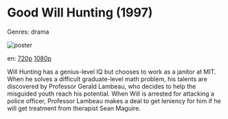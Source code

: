 # Good Will Hunting (1997)

Genres: drama

![poster](http://image.tmdb.org/t/p/w500/jq8LjngZ7XZEQge5JFTdOGMrHyZ.jpg)

en:
  [720p](magnet:?xt=urn:btih:2F363B5D53F667FBEA584206DFE0467C57038799&tr=udp://glotorrents.pw:6969/announce&tr=udp://tracker.opentrackr.org:1337/announce&tr=udp://torrent.gresille.org:80/announce&tr=udp://tracker.openbittorrent.com:80&tr=udp://tracker.coppersurfer.tk:6969&tr=udp://tracker.leechers-paradise.org:6969&tr=udp://p4p.arenabg.ch:1337&tr=udp://tracker.internetwarriors.net:1337)
  [1080p](magnet:?xt=urn:btih:7C0B027DADF7C3B7868D601D3ED5B3CFB3830991&tr=udp://glotorrents.pw:6969/announce&tr=udp://tracker.opentrackr.org:1337/announce&tr=udp://torrent.gresille.org:80/announce&tr=udp://tracker.openbittorrent.com:80&tr=udp://tracker.coppersurfer.tk:6969&tr=udp://tracker.leechers-paradise.org:6969&tr=udp://p4p.arenabg.ch:1337&tr=udp://tracker.internetwarriors.net:1337)
  


Will Hunting has a genius-level IQ but chooses to work as a janitor at MIT. When he solves a difficult graduate-level math problem, his talents are discovered by Professor Gerald Lambeau, who decides to help the misguided youth reach his potential. When Will is arrested for attacking a police officer, Professor Lambeau makes a deal to get leniency for him if he will get treatment from therapist Sean Maguire.